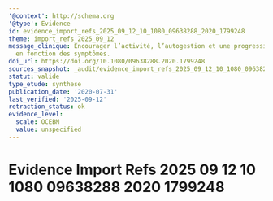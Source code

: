 ```yaml
---
'@context': http://schema.org
'@type': Evidence
id: evidence_import_refs_2025_09_12_10_1080_09638288_2020_1799248
theme: import_refs_2025_09_12
message_clinique: Encourager l’activité, l’autogestion et une progression graduée
  en fonction des symptômes.
doi_url: https://doi.org/10.1080/09638288.2020.1799248
sources_snapshot: _audit/evidence_import_refs_2025_09_12_10_1080_09638288_2020_1799248.json
statut: valide
type_etude: synthese
publication_date: '2020-07-31'
last_verified: '2025-09-12'
retraction_status: ok
evidence_level:
  scale: OCEBM
  value: unspecified
---
```

# Evidence Import Refs 2025 09 12 10 1080 09638288 2020 1799248

